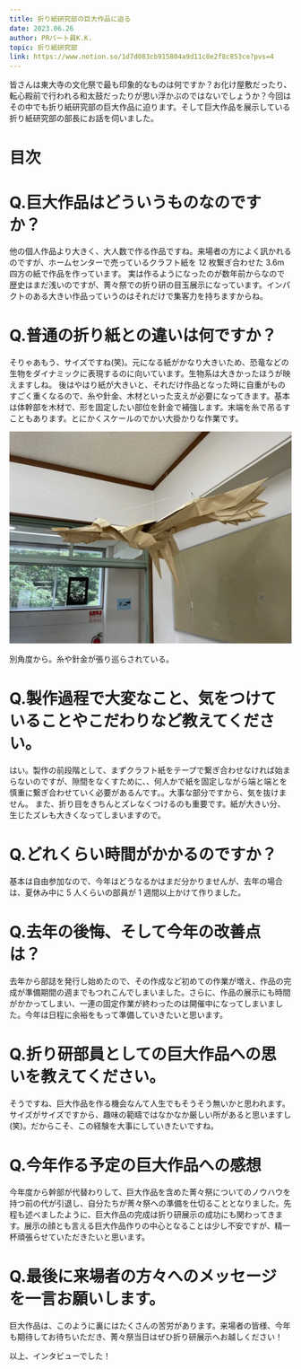 ```yaml
---
title: 折り紙研究部の巨大作品に迫る
date: 2023.06.26
author: PRパート員K.K.
topic: 折り紙研究部
link: https://www.notion.so/1d7d083cb915804a9d11c8e2f8c853ce?pvs=4
---
```


皆さんは東大寺の文化祭で最も印象的なものは何ですか？お化け屋敷だったり、転心殿前で行われる和太鼓だったりが思い浮かぶのではないでしょうか？今回はその中でも折り紙研究部の巨大作品に迫ります。そして巨大作品を展示している折り紙研究部の部長にお話を伺いました。

# 目次

# Q.巨大作品はどういうものなのですか？

他の個人作品より大きく、大人数で作る作品ですね。来場者の方によく訊かれるのですが、ホームセンターで売っているクラフト紙を 12 枚繋ぎ合わせた 3.6m 四方の紙で作品を作っています。 実は作るようになったのが数年前からなので歴史はまだ浅いのですが、菁々祭での折り研の目玉展示になっています。インパクトのある大きい作品っていうのはそれだけで集客力を持ちますからね。

# Q.普通の折り紙との違いは何ですか？

そりゃあもう、サイズですね(笑)。元になる紙がかなり大きいため、恐竜などの生物をダイナミックに表現するのに向いています。生物系は大きかったほうが映えますしね。 後はやはり紙が大きいと、それだけ作品となった時に自重がものすごく重くなるので、糸や針金、木材といった支えが必要になってきます。基本は体幹部を木材で、形を固定したい部位を針金で補強します。末端を糸で吊るすこともあります。とにかくスケールのでかい大掛かりな作業です。

![別角度から。糸や針金が張り巡らされている。](image.png)

別角度から。糸や針金が張り巡らされている。

# Q.製作過程で大変なこと、気をつけていることやこだわりなど教えてください。

はい。製作の前段階として、まずクラフト紙をテープで繋ぎ合わせなければ始まらないのですが、隙間をなくすために、、何人かで紙を固定しながら端と端とを慎重に繋ぎ合わせていく必要があるんです。。大事な部分ですから、気を抜けません。 また、折り目をきちんとズレなくつけるのも重要です。紙が大きい分、生じたズレも大きくなってしまいますので。

# Q.どれくらい時間がかかるのですか？

基本は自由参加なので、今年はどうなるかはまだ分かりませんが、去年の場合は、夏休み中に 5 人くらいの部員が 1 週間以上かけて作りました。

# Q.去年の後悔、そして今年の改善点は？

去年から部誌を発行し始めたので、その作成など初めての作業が増え、作品の完成が準備期間の週までもつれこんでしまいました。さらに、作品の展示にも時間がかかってしまい、一連の固定作業が終わったのは開催中になってしまいました。今年は日程に余裕をもって準備していきたいと思います。

# Q.折り研部員としての巨大作品への思いを教えてください。

そうですね、巨大作品を作る機会なんて人生でもそうそう無いかと思われます。サイズがサイズですから、趣味の範疇ではなかなか厳しい所があると思いますし(笑)。だからこそ、この経験を大事にしていきたいですね。

# Q.今年作る予定の巨大作品への感想

今年度から幹部が代替わりして、巨大作品を含めた菁々祭についてのノウハウを持つ前の代が引退し、自分たちが菁々祭への準備を仕切ることとなりました。先程も述べましたように、巨大作品の完成は折り研展示の成功にも関わってきます。展示の顔とも言える巨大作品作りの中心となることは少し不安ですが、精一杯頑張らせていただきたいと思います。

# Q.最後に来場者の方々へのメッセージを一言お願いします。

巨大作品は、このように裏にはたくさんの苦労があります。来場者の皆様、今年も期待してお待ちいただき、菁々祭当日はぜひ折り研展示へお越しください！

以上、インタビューでした！
